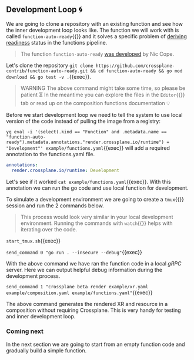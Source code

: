 ## Development Loop 🌀

We are going to clone a repository with an existing function and see how the
inner development loop looks like. The function we will work with is called
`function-auto-ready`{{}} and it solves a specific problem of [deriving
readiness](https://github.com/crossplane/crossplane/issues/4616) status in the
functions pipeline.

> The function `function-auto-ready` [was developed](https://github.com/crossplane-contrib/function-auto-ready) by Nic Cope.

Let's clone the repository `git clone https://github.com/crossplane-contrib/function-auto-ready.git && cd function-auto-ready && go mod download && go test -v .`{{exec}}.

> WARNING
> The above command might take some time, so please be patient ⏳
> In the meantime you can explore the files in the `Editor`{{}} tab or read up on
> the composition functions documentation 💡

Before we start development loop we need to tell the system to use local
version of the code instead of pulling the image from a registry:

`yq eval -i '(select(.kind == "Function" and .metadata.name ==
"function-auto-ready").metadata.annotations."render.crossplane.io/runtime") =
"Development"' example/functions.yaml`{{exec}} will add a required annotation to
the functions.yaml file.

```yaml
annotations:
  render.crossplane.io/runtime: Development
```

Let's see if it worked `cat example/functions.yaml`{{exec}}. With this
annotation we can run the go code and use local function for development.

To simulate a development environment we are going to create a `tmux`{{}}
session and run the 2 commands below.

> This process would look very similar in your local development environment.
> Running the commands with `watch`{{}} helps with iterating over the code.

`start_tmux.sh`{{exec}}

`send_command 0 "go run . --insecure --debug"`{{exec}}

With the above command we have ran the function code in a local _gRPC_ server.
Here we can output helpful debug information during the development process.

`send_command 1 "crossplane beta render example/xr.yaml example/composition.yaml example/functions.yaml"`{{exec}}

The above command generates the rendered XR and resource in a composition without requiring
Crossplane. This is very handy for testing and inner development loop.

### Coming next

In the next section we are going to start from an empty function code and
gradually build a simple function.
